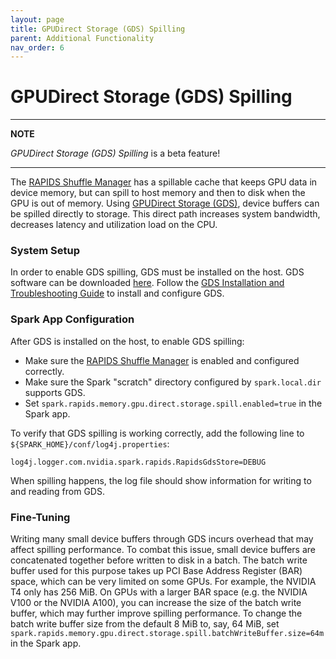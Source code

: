 ```yaml
---
layout: page
title: GPUDirect Storage (GDS) Spilling
parent: Additional Functionality
nav_order: 6
---
```

# GPUDirect Storage (GDS) Spilling
---
**NOTE**

_GPUDirect Storage (GDS) Spilling_ is a beta feature!

---
The [RAPIDS Shuffle Manager](rapids-shuffle.md) has a spillable cache that keeps GPU data in device
memory, but can spill to host memory and then to disk when the GPU is out of memory. Using
[GPUDirect Storage (GDS)](https://docs.nvidia.com/gpudirect-storage/), device buffers can be spilled
directly to storage. This direct path increases system bandwidth, decreases latency and
utilization load on the CPU.

### System Setup
In order to enable GDS spilling, GDS must be installed on the host. GDS software can be
downloaded [here](https://developer.nvidia.com/gpudirect-storage). Follow the
[GDS Installation and Troubleshooting Guide](
https://docs.nvidia.com/gpudirect-storage/troubleshooting-guide/index.html)
to install and configure GDS.

### Spark App Configuration
After GDS is installed on the host, to enable GDS spilling:
* Make sure the [RAPIDS Shuffle Manager](rapids-shuffle.md) is enabled and configured correctly.
* Make sure the Spark "scratch" directory configured by `spark.local.dir` supports GDS.
* Set `spark.rapids.memory.gpu.direct.storage.spill.enabled=true` in the Spark app.

To verify that GDS spilling is working correctly, add the following line to
`${SPARK_HOME}/conf/log4j.properties`:
```properties
log4j.logger.com.nvidia.spark.rapids.RapidsGdsStore=DEBUG
```
When spilling happens, the log file should show information for writing to and reading from GDS.

### Fine-Tuning
Writing many small device buffers through GDS incurs overhead that may affect spilling performance.
To combat this issue, small device buffers are concatenated together before written to disk in a
batch. The batch write buffer used for this purpose takes up PCI Base Address Register (BAR) space,
which can be very limited on some GPUs. For example, the NVIDIA T4 only has 256 MiB. On GPUs with a
larger BAR space (e.g. the NVIDIA V100 or the NVIDIA A100), you can increase the size of the
batch write buffer, which may further improve spilling performance. To change the batch write buffer
size from the default 8 MiB to, say, 64 MiB, set
`spark.rapids.memory.gpu.direct.storage.spill.batchWriteBuffer.size=64m` in the Spark app.

